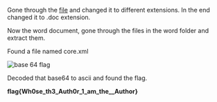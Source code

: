 Gone through the [file](https://github.com/Hemanth-Yarlagadda/CTF-Capture-the-flag-/blob/master/CTF%20files/f2.xxxx) and changed it to different extensions. In the end changed it to .doc extension.<br />

Now the word document, gone through the files in the word folder and extract them.<br />

Found a file named core.xml<br />

![base 64 flag](https://github.com/Hemanth-Yarlagadda/CTF-Capture-the-flag-/blob/master/Procedure/Flag%202/flag2.jpg)<br />

Decoded that base64 to ascii  and found the flag.<br />

**flag{Wh0se_th3_Auth0r_1_am_the__Author}<br />**

